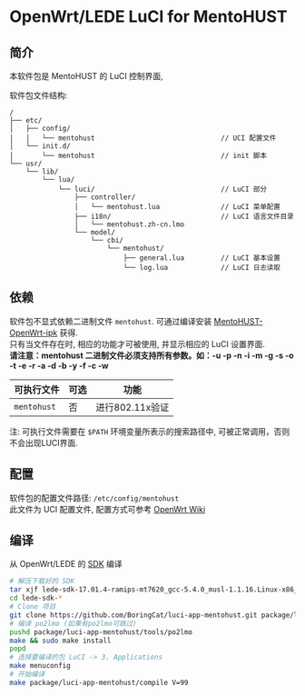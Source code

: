 OpenWrt/LEDE LuCI for MentoHUST
===

简介
---

本软件包是 MentoHUST 的 LuCI 控制界面,

软件包文件结构:
```
/
├── etc/
│   ├── config/
│   │   └── mentohust                               // UCI 配置文件
│   └── init.d/
│       └── mentohust                               // init 脚本
└── usr/
    └── lib/
        └── lua/
            └── luci/                               // LuCI 部分
                ├── controller/
                │   └── mentohust.lua               // LuCI 菜单配置
                ├── i18n/                           // LuCI 语言文件目录
                │   └── mentohust.zh-cn.lmo
                └── model/
                    └── cbi/
                        └── mentohust/
                            ├── general.lua         // LuCI 基本设置
                            └── log.lua             // LuCI 日志读取
```

依赖
---

软件包不显式依赖二进制文件 `mentohust`.
可通过编译安装 [MentoHUST-OpenWrt-ipk](https://github.com/KyleRicardo/MentoHUST-OpenWrt-ipk) 获得.  
只有当文件存在时, 相应的功能才可被使用, 并显示相应的 LuCI 设置界面.  
**请注意：mentohust 二进制文件必须支持所有参数。如：-u -p -n -i -m -g -s -o -t -e -r -a -d -b -y -f -c -w**  

 可执行文件  | 可选 | 功能        |
 ------------|------|-------------|
 `mentohust`  | 否   | 进行802.11x验证

注: 可执行文件需要在 `$PATH` 环境变量所表示的搜索路径中, 可被正常调用，否则不会出现LUCI界面.

配置
---

软件包的配置文件路径: `/etc/config/mentohust`  
此文件为 UCI 配置文件, 配置方式可参考 [OpenWrt Wiki][uci]  

编译
---

从 OpenWrt/LEDE 的 [SDK][openwrt-sdk] 编译  
```bash
# 解压下载好的 SDK
tar xjf lede-sdk-17.01.4-ramips-mt7620_gcc-5.4.0_musl-1.1.16.Linux-x86_64.tar.bz2
cd lede-sdk-*
# Clone 项目
git clone https://github.com/BoringCat/luci-app-mentohust.git package/luci-app-mentohust
# 编译 po2lmo (如果有po2lmo可跳过)
pushd package/luci-app-mentohust/tools/po2lmo
make && sudo make install
popd
# 选择要编译的包 LuCI -> 3. Applications
make menuconfig
# 开始编译
make package/luci-app-mentohust/compile V=99
```
 [openwrt-sdk]: https://wiki.openwrt.org/doc/howto/obtain.firmware.sdk
 [uci]: https://wiki.openwrt.org/doc/uci
